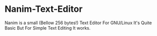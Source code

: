 # Nanim-Text-Editor
Nanim is a small (Bellow 256 bytes!) Text Editor For GNU/Linux
It's Quite Basic But For Simple Text Editing It works.
